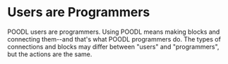 # Users are Programmers
POODL users are programmers. Using POODL means making blocks and connecting them--and that's what POODL programmers do. The types of connections and blocks may differ between "users" and "programmers", but the actions are the same.